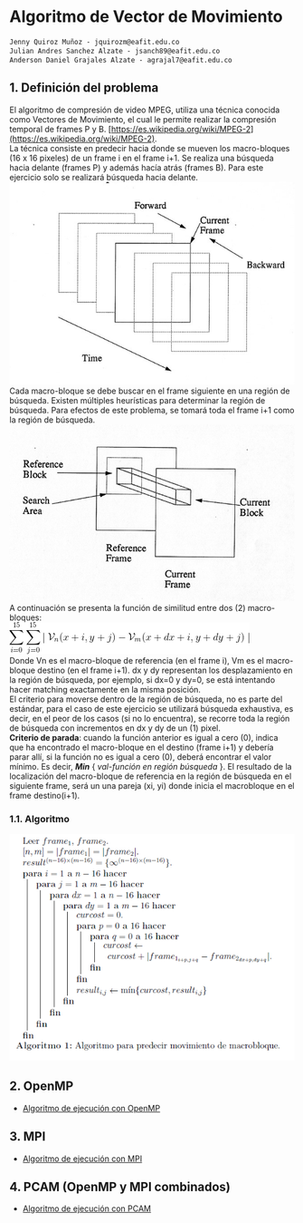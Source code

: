 # Algoritmo de Vector de Movimiento

```
Jenny Quiroz Muñoz - jquirozm@eafit.edu.co
Julian Andres Sanchez Alzate - jsanch89@eafit.edu.co
Anderson Daniel Grajales Alzate - agrajal7@eafit.edu.co
```

## 1. Definición del problema

El algoritmo de compresión de video MPEG, utiliza una técnica conocida como Vectores de Movimiento, el cual le permite realizar la compresión temporal de frames P y B. [https://es.wikipedia.org/wiki/MPEG-2](https://es.wikipedia.org/wiki/MPEG-2). \
La técnica consiste en predecir hacia donde se mueven los macro-bloques (16 x 16 pixeles) de un frame i en el frame i+1. Se realiza una búsqueda hacia delante (frames P) y además hacía atrás (frames B). Para este ejercicio solo se realizará búsqueda hacia delante. \
![Macrobloque1](macrobloque1.jpg) \
Cada macro-bloque se debe buscar en el frame siguiente en una región de búsqueda. Existen múltiples heurísticas para determinar la región de búsqueda. Para efectos de este problema, se tomará toda el frame i+1 como la región de búsqueda. \
![Macrobloque2](macrobloque2.jpg) \
A continuación se presenta la función de similitud entre dos (2) macro-bloques: \
![Equacion1](equacion1.gif) \
Donde Vn  es el macro-bloque de referencia (en el frame i), Vm es el macro-bloque destino (en el frame i+1). dx y dy representan los desplazamiento en la región de búsqueda, por ejemplo, si dx=0 y dy=0, se está intentando hacer matching exactamente en la misma posición. \
El criterio para moverse dentro de la región de búsqueda, no es parte del estándar, para el caso de este ejercicio se utilizará búsqueda exhaustiva, es decir, en el peor de los casos (si no lo encuentra), se recorre toda la región de búsqueda con incrementos en dx y dy de un (1) pixel. \
<b>Criterio de parada</b>: cuando la función anterior es igual a cero (0), indica que ha encontrado el macro-bloque en el destino (frame i+1) y debería parar allí, si la función no es igual a cero (0), deberá encontrar el valor mínimo. Es decir, <b><i>Min</i></b> { <i>val-función en región búsqueda</i> }.
El resultado de la localización del macro-bloque de referencia en la región de búsqueda en el siguiente frame, será un una pareja (xi, yi) donde inicia el macrobloque en el frame destino(i+1).
### 1.1. Algoritmo
![Algoritmo](algoritmo.PNG)
## 2. OpenMP
* [Algoritmo de ejecución con OpenMP](openmp.md)
## 3. MPI
* [Algoritmo de ejecución con MPI](mpi.md)
## 4. PCAM (OpenMP y MPI combinados) 
* [Algoritmo de ejecución con PCAM](pcam.md)
